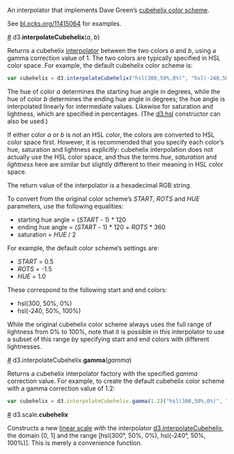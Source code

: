 An interpolator that implements Dave Green’s [cubehelix color scheme](http://www.mrao.cam.ac.uk/~dag/CUBEHELIX/).

See [bl.ocks.org/11415064](http://bl.ocks.org/mbostock/11415064) for examples.

<a href="#interpolateCubehelix" name="interpolateCubehelix">#</a> d3.<b>interpolateCubehelix</b>(<i>a</i>, <i>b</i>)

Returns a cubehelix <a href="https://github.com/mbostock/d3/wiki/Transitions#_interpolate">interpolator</a> between the two colors <i>a</i> and <i>b</i>, using a gamma correction value of 1. The two colors are typically specified in HSL color space. For example, the default cubehelix color scheme is:

```js
var cubehelix = d3.interpolateCubehelix("hsl(300,50%,0%)", "hsl(-240,50%,100%)");
```

The hue of color <i>a</i> determines the starting hue angle in degrees, while the hue of color <i>b</i> determines the ending hue angle in degrees; the hue angle is interpolated linearly for intermediate values. Likewise for saturation and lightness, which are specified in percentages. (The [d3.hsl](https://github.com/mbostock/d3/wiki/Colors#d3_hsl) constructor can also be used.)

If either color <i>a</i> or <i>b</i> is not an HSL color, the colors are converted to HSL color space first. However, it is recommended that you specify each color’s hue, saturation and lightness explicitly: cubehelix interpolation does not actually use the HSL color space, and thus the terms <i>hue</i>, <i>saturation</i> and <i>lightness</i> here are similar but slightly different to their meaning in HSL color space.

The return value of the interpolator is a hexadecimal RGB string.

To convert from the original color scheme’s <i>START</i>, <i>ROTS</i> and <i>HUE</i> parameters, use the following equalities:

   * starting hue angle = (<i>START</i> - 1) * 120
   * ending hue angle = (<i>START</i> - 1) * 120 + <i>ROTS</i> * 360
   * saturation = <i>HUE</i> / 2

For example, the default color scheme’s settings are:

   * <i>START</i> = 0.5
   * <i>ROTS</i> = -1.5
   * <i>HUE</i> = 1.0

These correspond to the following start and end colors:

   * hsl(300, 50%, 0%)
   * hsl(-240, 50%, 100%)

While the original cubehelix color scheme always uses the full range of lightness from 0% to 100%, note that it is possible in this interpolator to use a subset of this range by specifying start and end colors with different lightnesses.

<a href="#interpolateCubehelix_gamma" name="interpolateCubehelix_gamma">#</a> d3.interpolateCubehelix.<b>gamma</b>(<i>gamma</i>)

Returns a cubehelix interpolator factory with the specified <i>gamma</i> correction value. For example, to create the default cubehelix color scheme with a gamma correction value of 1.2:

```js
var cubehelix = d3.interpolateCubehelix.gamma(1.2)("hsl(300,50%,0%)", "hsl(-240,50%,100%)");
```

<a href="#cubehelix" name="cubehelix">#</a> d3.scale.<b>cubehelix</b>

Constructs a new [linear scale](https://github.com/mbostock/d3/wiki/Quantitative-Scales) with the interpolator [d3.interpolateCubehelix](#interpolateCubehelix), the domain [0, 1] and the range [hsl(300°, 50%, 0%), hsl(-240°, 50%, 100%)]. This is merely a convenience function.
